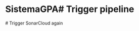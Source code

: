 # SistemaGPA#   T r i g g e r   p i p e l i n e  
 #   T r i g g e r   S o n a r C l o u d   a g a i n  
 